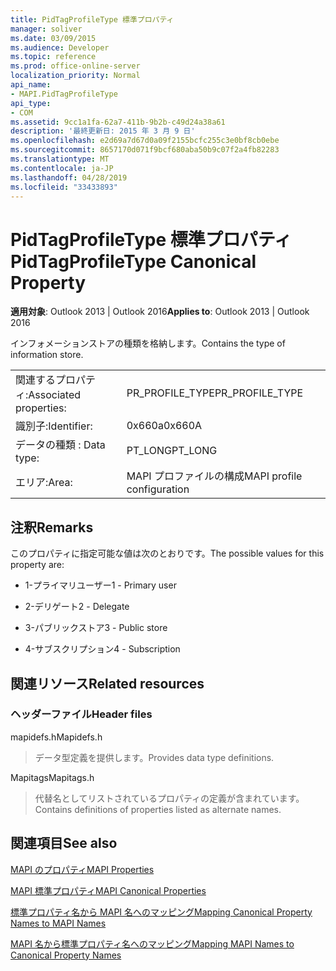 ```yaml
---
title: PidTagProfileType 標準プロパティ
manager: soliver
ms.date: 03/09/2015
ms.audience: Developer
ms.topic: reference
ms.prod: office-online-server
localization_priority: Normal
api_name:
- MAPI.PidTagProfileType
api_type:
- COM
ms.assetid: 9cc1a1fa-62a7-411b-9b2b-c49d24a38a61
description: '最終更新日: 2015 年 3 月 9 日'
ms.openlocfilehash: e2d69a7d67d0a09f2155bcfc255c3e0bf8cb0ebe
ms.sourcegitcommit: 8657170d071f9bcf680aba50b9c07f2a4fb82283
ms.translationtype: MT
ms.contentlocale: ja-JP
ms.lasthandoff: 04/28/2019
ms.locfileid: "33433893"
---
```

# <a name="pidtagprofiletype-canonical-property"></a><span data-ttu-id="21089-103">PidTagProfileType 標準プロパティ</span><span class="sxs-lookup"><span data-stu-id="21089-103">PidTagProfileType Canonical Property</span></span>

  
  
<span data-ttu-id="21089-104">**適用対象**: Outlook 2013 | Outlook 2016</span><span class="sxs-lookup"><span data-stu-id="21089-104">**Applies to**: Outlook 2013 | Outlook 2016</span></span> 
  
<span data-ttu-id="21089-105">インフォメーションストアの種類を格納します。</span><span class="sxs-lookup"><span data-stu-id="21089-105">Contains the type of information store.</span></span>
  
|||
|:-----|:-----|
|<span data-ttu-id="21089-106">関連するプロパティ:</span><span class="sxs-lookup"><span data-stu-id="21089-106">Associated properties:</span></span>  <br/> |<span data-ttu-id="21089-107">PR_PROFILE_TYPE</span><span class="sxs-lookup"><span data-stu-id="21089-107">PR_PROFILE_TYPE</span></span>  <br/> |
|<span data-ttu-id="21089-108">識別子:</span><span class="sxs-lookup"><span data-stu-id="21089-108">Identifier:</span></span>  <br/> |<span data-ttu-id="21089-109">0x660a</span><span class="sxs-lookup"><span data-stu-id="21089-109">0x660A</span></span>  <br/> |
|<span data-ttu-id="21089-110">データの種類 : </span><span class="sxs-lookup"><span data-stu-id="21089-110">Data type:</span></span>  <br/> |<span data-ttu-id="21089-111">PT_LONG</span><span class="sxs-lookup"><span data-stu-id="21089-111">PT_LONG</span></span>  <br/> |
|<span data-ttu-id="21089-112">エリア:</span><span class="sxs-lookup"><span data-stu-id="21089-112">Area:</span></span>  <br/> |<span data-ttu-id="21089-113">MAPI プロファイルの構成</span><span class="sxs-lookup"><span data-stu-id="21089-113">MAPI profile configuration</span></span>  <br/> |
   
## <a name="remarks"></a><span data-ttu-id="21089-114">注釈</span><span class="sxs-lookup"><span data-stu-id="21089-114">Remarks</span></span>

<span data-ttu-id="21089-115">このプロパティに指定可能な値は次のとおりです。</span><span class="sxs-lookup"><span data-stu-id="21089-115">The possible values for this property are:</span></span>
  
- <span data-ttu-id="21089-116">1-プライマリユーザー</span><span class="sxs-lookup"><span data-stu-id="21089-116">1 - Primary user</span></span>
    
- <span data-ttu-id="21089-117">2-デリゲート</span><span class="sxs-lookup"><span data-stu-id="21089-117">2 - Delegate</span></span>
    
- <span data-ttu-id="21089-118">3-パブリックストア</span><span class="sxs-lookup"><span data-stu-id="21089-118">3 - Public store</span></span>
    
- <span data-ttu-id="21089-119">4-サブスクリプション</span><span class="sxs-lookup"><span data-stu-id="21089-119">4 - Subscription</span></span>
    
## <a name="related-resources"></a><span data-ttu-id="21089-120">関連リソース</span><span class="sxs-lookup"><span data-stu-id="21089-120">Related resources</span></span>

### <a name="header-files"></a><span data-ttu-id="21089-121">ヘッダーファイル</span><span class="sxs-lookup"><span data-stu-id="21089-121">Header files</span></span>

<span data-ttu-id="21089-122">mapidefs.h</span><span class="sxs-lookup"><span data-stu-id="21089-122">Mapidefs.h</span></span>
  
> <span data-ttu-id="21089-123">データ型定義を提供します。</span><span class="sxs-lookup"><span data-stu-id="21089-123">Provides data type definitions.</span></span>
    
<span data-ttu-id="21089-124">Mapitags</span><span class="sxs-lookup"><span data-stu-id="21089-124">Mapitags.h</span></span>
  
> <span data-ttu-id="21089-125">代替名としてリストされているプロパティの定義が含まれています。</span><span class="sxs-lookup"><span data-stu-id="21089-125">Contains definitions of properties listed as alternate names.</span></span>
    
## <a name="see-also"></a><span data-ttu-id="21089-126">関連項目</span><span class="sxs-lookup"><span data-stu-id="21089-126">See also</span></span>



[<span data-ttu-id="21089-127">MAPI のプロパティ</span><span class="sxs-lookup"><span data-stu-id="21089-127">MAPI Properties</span></span>](mapi-properties.md)
  
[<span data-ttu-id="21089-128">MAPI 標準プロパティ</span><span class="sxs-lookup"><span data-stu-id="21089-128">MAPI Canonical Properties</span></span>](mapi-canonical-properties.md)
  
[<span data-ttu-id="21089-129">標準プロパティ名から MAPI 名へのマッピング</span><span class="sxs-lookup"><span data-stu-id="21089-129">Mapping Canonical Property Names to MAPI Names</span></span>](mapping-canonical-property-names-to-mapi-names.md)
  
[<span data-ttu-id="21089-130">MAPI 名から標準プロパティ名へのマッピング</span><span class="sxs-lookup"><span data-stu-id="21089-130">Mapping MAPI Names to Canonical Property Names</span></span>](mapping-mapi-names-to-canonical-property-names.md)

